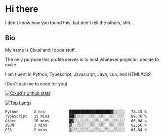 

# Hi there
I don't know how you found this, but don't tell the others, shh...

## Bio
My name is Clxud and I code stuff.

The only purpose this profile serves is to host whatever projects I decide to make

I am fluent in Python, Typescript, Javascript, Java, Lua, and HTML/CSS



(Don't ask me to code for you)

[![Clxud's github stats](https://github-readme-stats.vercel.app/api?username=cloudwithax&count_private=true&theme=dark&show_icons=true)](https://github.com/anuraghazra/github-readme-stats) 

[![Top Langs](https://github-readme-stats.vercel.app/api/top-langs/?username=cloudwithax&theme=dark)](https://github.com/anuraghazra/github-readme-stats)

<!--START_SECTION:waka-->

```txt
Python       2 hrs           ███████████████████▓░░░░░   78.15 %
TypeScript   15 mins         ██▒░░░░░░░░░░░░░░░░░░░░░░   09.76 %
Other        10 mins         █▓░░░░░░░░░░░░░░░░░░░░░░░   06.88 %
JSON         3 mins          ▓░░░░░░░░░░░░░░░░░░░░░░░░   02.56 %
CSS          2 mins          ▒░░░░░░░░░░░░░░░░░░░░░░░░   01.84 %
```

<!--END_SECTION:waka-->







